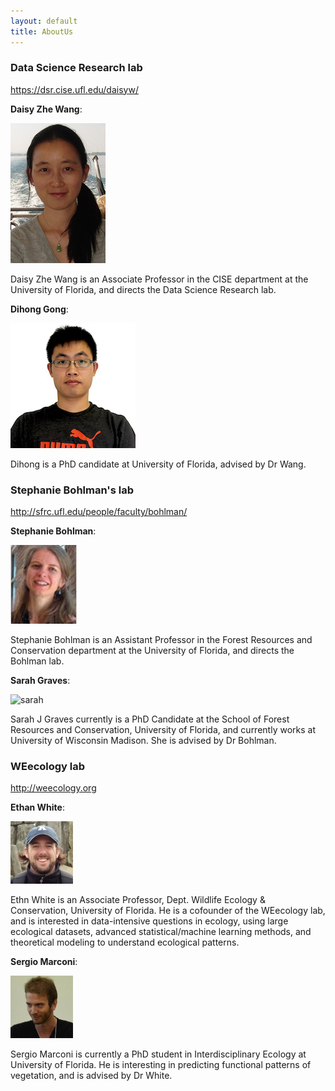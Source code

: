 ```yaml
---
layout: default
title: AboutUs
---
```


### Data Science Research lab

https://dsr.cise.ufl.edu/daisyw/

**Daisy Zhe Wang**: 

![daisy](images/Daisy.jpg)

Daisy Zhe Wang is an Associate Professor in the CISE department at the University of Florida, and directs the Data Science Research lab.

**Dihong Gong**: 

![dihong](images/Dihong.jpg)

Dihong is a PhD candidate at University of Florida, advised by Dr Wang. 




### Stephanie Bohlman's lab

http://sfrc.ufl.edu/people/faculty/bohlman/

**Stephanie Bohlman**:

![stephanie](images/Stephanie.jpg)

Stephanie Bohlman is an Assistant Professor in the Forest Resources and Conservation department at the University of Florida, and directs the Bohlman lab.

**Sarah Graves**:

![sarah](images/Sarah.jpg)

Sarah J Graves currently is a PhD Candidate at the School of Forest Resources and Conservation, University of Florida, and currently works at University of Wisconsin Madison. She is advised by Dr Bohlman.




### WEecology lab

http://weecology.org

**Ethan White**:

![ethan](images/Ethan.png)

Ethn White is  an Associate Professor, Dept. Wildlife Ecology & Conservation, University of Florida. He is a cofounder of the WEecology lab, and is interested in data-intensive questions in ecology, using large ecological datasets, advanced statistical/machine learning methods, and theoretical modeling to understand ecological patterns.

**Sergio Marconi**:

![sergio](images/Sergio.jpg)

Sergio Marconi is currently a PhD student in Interdisciplinary Ecology at University of Florida. He is interesting in predicting functional patterns of vegetation, and is advised by Dr White.
